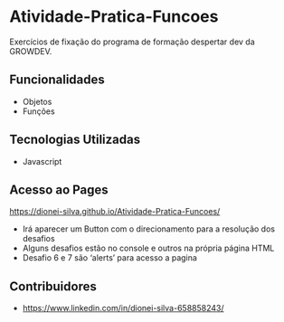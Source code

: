 # Atividade-Pratica-Funcoes

Exercícios de fixação do programa de formação despertar dev da GROWDEV.

## Funcionalidades

- Objetos
- Funções

## Tecnologias Utilizadas

- Javascript

## Acesso ao Pages

https://dionei-silva.github.io/Atividade-Pratica-Funcoes/
- Irá aparecer um Button com o direcionamento para a resolução dos desafios
- Alguns desafios estão no console e outros na própria página HTML
- Desafio 6 e 7 são ‘alerts’ para acesso a pagina 

## Contribuidores

- https://www.linkedin.com/in/dionei-silva-658858243/
